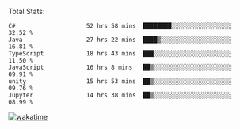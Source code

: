 Total Stats:
<!--START_SECTION:waka-->

```text
C#                    52 hrs 58 mins  ████████░░░░░░░░░░░░░░░░░   32.52 %
Java                  27 hrs 22 mins  ████▒░░░░░░░░░░░░░░░░░░░░   16.81 %
TypeScript            18 hrs 43 mins  ███░░░░░░░░░░░░░░░░░░░░░░   11.50 %
JavaScript            16 hrs 8 mins   ██▒░░░░░░░░░░░░░░░░░░░░░░   09.91 %
unity                 15 hrs 53 mins  ██▒░░░░░░░░░░░░░░░░░░░░░░   09.76 %
Jupyter               14 hrs 38 mins  ██▒░░░░░░░░░░░░░░░░░░░░░░   08.99 %
```

<!--END_SECTION:waka-->

[![wakatime](https://wakatime.com/badge/user/d6a1e036-2153-43d6-9604-0dce67457b7f.svg)](https://wakatime.com/@d6a1e036-2153-43d6-9604-0dce67457b7f)
